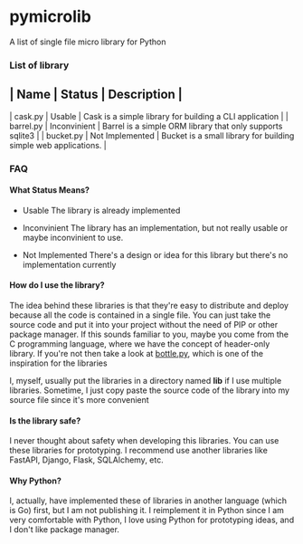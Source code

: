 # pymicrolib
A list of single file micro library for Python

### List of library

| Name      | Status          | Description                                                     |
-------------------------------------------------------------------------------------------------
| cask.py   | Usable          | Cask is a simple library for building a CLI application         |
| barrel.py | Inconvinient    | Barrel is a simple ORM library that only supports sqlite3       |
| bucket.py | Not Implemented | Bucket is a small library for building simple web applications. |


### FAQ

#### What Status Means?
- Usable
The library is already implemented

- Inconvinient
The library has an implementation, but not really usable or maybe inconvinient to use.

- Not Implemented
There's a design or idea for this library but there's no implementation currently

#### How do I use the library?
The idea behind these libraries is that they're easy to distribute and deploy because 
all the code is contained in a single file. You can just take the source code and 
put it into your project without the need of PIP or other package manager. If this sounds
familiar to you, maybe you come from the C programming language, where we have the concept
of header-only library. If you're not then take a look at [bottle.py](https://bottlepy.org),
which is one of the inspiration for the libraries

I, myself, usually put the libraries in a directory named **lib** if I use multiple libraries.
Sometime, I just copy paste the source code of the library into my source file since it's more
convenient

#### Is the library safe?
I never thought about safety when developing this libraries. You can use these libraries for
prototyping. I recommend use another libraries like FastAPI, Django, Flask, SQLAlchemy, etc.

#### Why Python?
I, actually, have implemented these of libraries in another language (which is Go) first, 
but I am not publishing it. I reimplement it in Python since I am very comfortable with Python,
I love using Python for prototyping ideas, and I don't like package manager.
